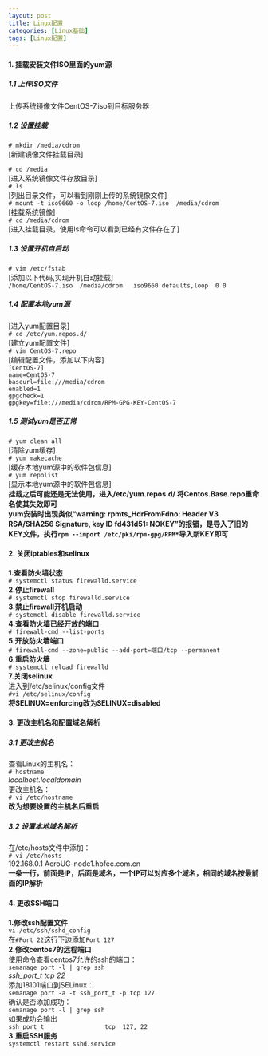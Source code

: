 ```yaml
---
layout: post
title: Linux配置
categories: [Linux基础]
tags: [Linux配置]
---
```

#### 1.	挂载安装文件ISO里面的yum源  
##### 1.1 上传ISO文件  
上传系统镜像文件CentOS-7.iso到目标服务器  
##### 1.2 设置挂载  
`# mkdir /media/cdrom`                                             
[新建镜像文件挂载目录]  
<!-- more -->
`# cd /media`                                                 
[进入系统镜像文件存放目录]  
`# ls`                                    
[列出目录文件，可以看到刚刚上传的系统镜像文件]  
`# mount -t iso9660 -o loop /home/CentOS-7.iso  /media/cdrom`   
[挂载系统镜像]  
`# cd /media/cdrom`                
[进入挂载目录，使用ls命令可以看到已经有文件存在了]  
<!-- more -->
##### 1.3 设置开机自启动  
`# vim /etc/fstab`  
[添加以下代码,实现开机自动挂载]  
`/home/CentOS-7.iso  /media/cdrom   iso9660 defaults,loop  0 0`  
##### 1.4 配置本地yum源  
[进入yum配置目录]  
`# cd /etc/yum.repos.d/`                                     
[建立yum配置文件]  
`# vim CentOS-7.repo`                            
[编辑配置文件，添加以下内容]  
`[CentOS-7]`  
`name=CentOS-7`   
`baseurl=file:///media/cdrom`     
`enabled=1`   
`gpgcheck=1`   
`gpgkey=file:///media/cdrom/RPM-GPG-KEY-CentOS-7`  
##### 1.5 测试yum是否正常   
`# yum clean all`                                                          
[清除yum缓存]  
`# yum makecache`                                       
[缓存本地yum源中的软件包信息]  
`# yum repolist`                                           
[显示本地yum源中的软件包信息]  
**挂载之后可能还是无法使用，进入/etc/yum.repos.d/ 将Centos.Base.repo重命名使其失效即可**  
**yum安装时出现类似“warning: rpmts_HdrFromFdno: Header V3 RSA/SHA256 Signature, key ID fd431d51: NOKEY”的报错，是导入了旧的KEY文件，执行`rpm --import /etc/pki/rpm-gpg/RPM*`导入新KEY即可**  
#### 2. 关闭iptables和selinux  
**1.查看防火墙状态**  
`# systemctl status firewalld.service`   
**2.停止firewall**  
`# systemctl stop firewalld.service`  
**3.禁止firewall开机启动**  
`# systemctl disable firewalld.service`  
**4.查看防火墙已经开放的端口**  
`# firewall-cmd --list-ports`  
**5.开放防火墙端口**  
`# firewall-cmd --zone=public --add-port=端口/tcp --permanent`  
**6.重启防火墙**  
`# systemctl reload firewalld`  
**7.关闭selinux**  
进入到/etc/selinux/config文件   
`#vi /etc/selinux/config`  
**将SELINUX=enforcing改为SELINUX=disabled**   
#### 3. 更改主机名和配置域名解析  
##### 3.1 更改主机名  
查看Linux的主机名：  
`# hostname`   
*localhost.localdomain*  
更改主机名：  
`# vi /etc/hostname`                   
**改为想要设置的主机名后重启**    
##### 3.2 设置本地域名解析  
在/etc/hosts文件中添加：  
`# vi /etc/hosts`   
192.168.0.1  AcroUC-node1.hbfec.com.cn                           
**一条一行，前面是IP，后面是域名，一个IP可以对应多个域名，相同的域名按最前面的IP解析**  
#### 4. 更改SSH端口
**1.修改ssh配置文件**  
`vi /etc/ssh/sshd_config`  
在`#Port 22`这行下边添加`Port 127`  
**2.修改centos7的远程端口**  
使用命令查看centos7允许的ssh的端口：  
`semanage port -l | grep ssh`  
*ssh_port_t                     tcp      22*  
添加18101端口到SELinux：  
`semanage port -a -t ssh_port_t -p tcp 127`  
确认是否添加成功：  
`semanage port -l | grep ssh`  
如果成功会输出  
`ssh_port_t                 tcp  127, 22`  
**3.重启SSH服务**  
`systemctl restart sshd.service`  
